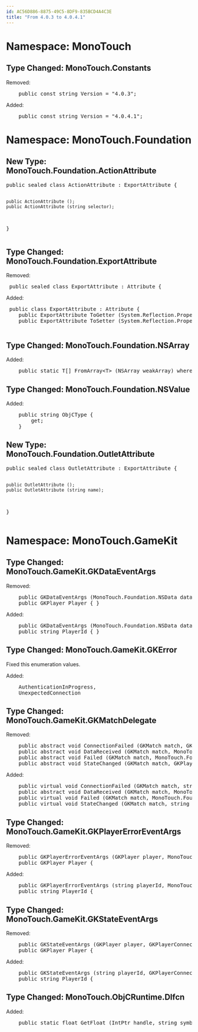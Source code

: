 ```yaml
---
id: AC56D886-8875-49C5-8DF9-835BCD4A4C3E
title: "From 4.0.3 to 4.0.4.1"
---
```


<html><head><title>Comparison between monotouch-4.0.3.dll and monotouch-4.0.4.1.dll</title></head>
<body>
<h1>Namespace: MonoTouch</h1>
<h2>Type Changed: MonoTouch.Constants</h2>
<p>Removed:</p><pre>
 	public const string Version = "4.0.3";
</pre>
<p>Added:</p><pre>
 	public const string Version = "4.0.4.1";
</pre>
<h1>Namespace: MonoTouch.Foundation</h1>
<h2>New Type: MonoTouch.Foundation.ActionAttribute</h2>
<pre>
public sealed class ActionAttribute : ExportAttribute {
	
	public ActionAttribute ();
	public ActionAttribute (string selector);
}
</pre>
<h2>Type Changed: MonoTouch.Foundation.ExportAttribute</h2>
<p>Removed:</p><pre>
 public sealed class ExportAttribute : Attribute {
</pre>
<p>Added:</p><pre>
 public class ExportAttribute : Attribute {
 	public ExportAttribute ToGetter (System.Reflection.PropertyInfo prop);
 	public ExportAttribute ToSetter (System.Reflection.PropertyInfo prop);
 	
</pre>
<h2>Type Changed: MonoTouch.Foundation.NSArray</h2>
<p>Added:</p><pre>
 	public static T[] FromArray&lt;T&gt; (NSArray weakArray) where T : NSObject;
</pre>
<h2>Type Changed: MonoTouch.Foundation.NSValue</h2>
<p>Added:</p><pre>
 	public string ObjCType {
 		get;
 	}
</pre>
<h2>New Type: MonoTouch.Foundation.OutletAttribute</h2>
<pre>
public sealed class OutletAttribute : ExportAttribute {
	
	public OutletAttribute ();
	public OutletAttribute (string name);
}
</pre>
<h1>Namespace: MonoTouch.GameKit</h1>
<h2>Type Changed: MonoTouch.GameKit.GKDataEventArgs</h2>
<p>Removed:</p><pre>
 	public GKDataEventArgs (MonoTouch.Foundation.NSData data, GKPlayer player);
 	public GKPlayer Player { }
</pre>
<p>Added:</p><pre>
 	public GKDataEventArgs (MonoTouch.Foundation.NSData data, string playerId);
 	public string PlayerId { } 
</pre>
<h2>Type Changed: MonoTouch.GameKit.GKError</h2>
<p>Fixed this enumeration values.
<p>Added:</p><pre>
 	AuthenticationInProgress,
 	UnexpectedConnection
</pre>
<h2>Type Changed: MonoTouch.GameKit.GKMatchDelegate</h2>
<p>Removed:</p><pre>
 	public abstract void ConnectionFailed (GKMatch match, GKPlayer player, MonoTouch.Foundation.NSError error);
 	public abstract void DataReceived (GKMatch match, MonoTouch.Foundation.NSData data, GKPlayer player);
 	public abstract void Failed (GKMatch match, MonoTouch.Foundation.NSError error);
 	public abstract void StateChanged (GKMatch match, GKPlayer player, GKPlayerConnectionState state);
</pre>
<p>Added:</p><pre>
 	public virtual void ConnectionFailed (GKMatch match, string playerId, MonoTouch.Foundation.NSError error);
 	public abstract void DataReceived (GKMatch match, MonoTouch.Foundation.NSData data, string playerId);
 	public virtual void Failed (GKMatch match, MonoTouch.Foundation.NSError error);
 	public virtual void StateChanged (GKMatch match, string playerId, GKPlayerConnectionState state);
</pre>
<h2>Type Changed: MonoTouch.GameKit.GKPlayerErrorEventArgs</h2>
<p>Removed:</p><pre>
 	public GKPlayerErrorEventArgs (GKPlayer player, MonoTouch.Foundation.NSError error);
 	public GKPlayer Player {
</pre>
<p>Added:</p><pre>
 	public GKPlayerErrorEventArgs (string playerId, MonoTouch.Foundation.NSError error);
 	public string PlayerId {
</pre>
<h2>Type Changed: MonoTouch.GameKit.GKStateEventArgs</h2>
<p>Removed:</p><pre>
 	public GKStateEventArgs (GKPlayer player, GKPlayerConnectionState state);
 	public GKPlayer Player {
</pre>
<p>Added:</p><pre>
 	public GKStateEventArgs (string playerId, GKPlayerConnectionState state);
 	public string PlayerId {
</pre>
<h2>Type Changed: MonoTouch.ObjCRuntime.Dlfcn</h2>
<p>Added:</p><pre>
 	public static float GetFloat (IntPtr handle, string symbol);
</pre>
</body>
</html>
